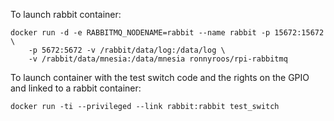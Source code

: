 To launch rabbit container:

```
docker run -d -e RABBITMQ_NODENAME=rabbit --name rabbit -p 15672:15672 \
    -p 5672:5672 -v /rabbit/data/log:/data/log \
    -v /rabbit/data/mnesia:/data/mnesia ronnyroos/rpi-rabbitmq
```

To launch container with the test switch code and the 
rights on the GPIO and linked to a rabbit container:

```
docker run -ti --privileged --link rabbit:rabbit test_switch
```